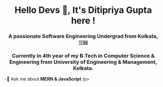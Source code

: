 
<h1 align="center">Hello Devs 👋, It's Ditipriya Gupta here !</h1>
<h3 align="center">A passionate Software Engineering Undergrad from Kolkata, 🇮🇳</h3>
<h3 align="center">Currently in 4th year of my B.Tech in Computer Science & Engineering from University of Engineering & Management, Kolkata.</h3>

<p
 -📫 How to reach me **mail.ditipriyagupta@gmail.com**
   
 -💬 Ask me about **MERN & JavaScript**
   /p>


